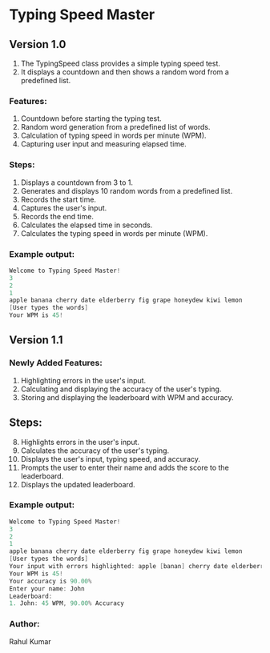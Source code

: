 # Typing Speed Master

## Version 1.0

1. The TypingSpeed class provides a simple typing speed test.
2. It displays a countdown and then shows a random word from a predefined list.

### Features:

1. Countdown before starting the typing test.
2. Random word generation from a predefined list of words.
3. Calculation of typing speed in words per minute (WPM).
4. Capturing user input and measuring elapsed time.

### Steps:

1. Displays a countdown from 3 to 1.
2. Generates and displays 10 random words from a predefined list.
3. Records the start time.
4. Captures the user's input.
5. Records the end time.
6. Calculates the elapsed time in seconds.
7. Calculates the typing speed in words per minute (WPM).

### Example output:

```java
Welcome to Typing Speed Master!
3
2
1
apple banana cherry date elderberry fig grape honeydew kiwi lemon
[User types the words]
Your WPM is 45!
```
## Version 1.1

### Newly Added Features:

1. Highlighting errors in the user's input.
2. Calculating and displaying the accuracy of the user's typing.
3. Storing and displaying the leaderboard with WPM and accuracy.

## Steps:
8. Highlights errors in the user's input.
9. Calculates the accuracy of the user's typing.
10. Displays the user's input, typing speed, and accuracy.
11. Prompts the user to enter their name and adds the score to the leaderboard.
12. Displays the updated leaderboard.

### Example output:
```java
Welcome to Typing Speed Master!
3
2
1
apple banana cherry date elderberry fig grape honeydew kiwi lemon
[User types the words]
Your input with errors highlighted: apple [banan] cherry date elderberry fig grape honeydew kiwi lemon
Your WPM is 45!
Your accuracy is 90.00%
Enter your name: John
Leaderboard:
1. John: 45 WPM, 90.00% Accuracy
```

### Author:
Rahul Kumar